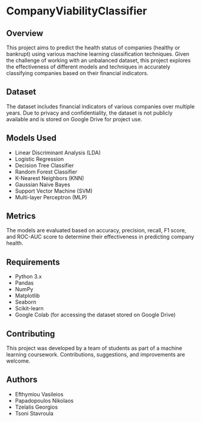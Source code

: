 # CompanyViabilityClassifier

## Overview
This project aims to predict the health status of companies (healthy or bankrupt) using various machine learning classification techniques. Given the challenge of working with an unbalanced dataset, this project explores the effectiveness of different models and techniques in accurately classifying companies based on their financial indicators.

## Dataset
The dataset includes financial indicators of various companies over multiple years. Due to privacy and confidentiality, the dataset is not publicly available and is stored on Google Drive for project use.

## Models Used
- Linear Discriminant Analysis (LDA)
- Logistic Regression
- Decision Tree Classifier
- Random Forest Classifier
- K-Nearest Neighbors (KNN)
- Gaussian Naive Bayes
- Support Vector Machine (SVM)
- Multi-layer Perceptron (MLP)

## Metrics
The models are evaluated based on accuracy, precision, recall, F1 score, and ROC-AUC score to determine their effectiveness in predicting company health.

## Requirements
- Python 3.x
- Pandas
- NumPy
- Matplotlib
- Seaborn
- Scikit-learn
- Google Colab (for accessing the dataset stored on Google Drive)

## Contributing
This project was developed by a team of students as part of a machine learning coursework. Contributions, suggestions, and improvements are welcome.

## Authors
- Efthymiou Vasileios
- Papadopoulos Nikolaos
- Tzelalis Georgios
- Tsoni Stavroula


